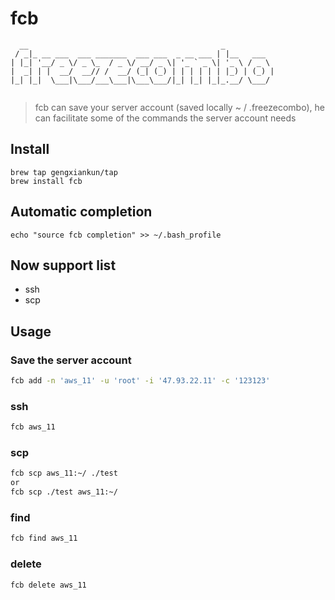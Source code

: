 # fcb
```
  __                                           _           
 / _|_ __ ___  ___ _______  ___ ___  _ __ ___ | |__   ___  
| |_| '__/ _ \/ _ \_  / _ \/ __/ _ \| '_ ` _ \| '_ \ / _ \ 
|  _| | |  __/  __// /  __/ (_| (_) | | | | | | |_) | (_) |
|_| |_|  \___|\___/___\___|\___\___/|_| |_| |_|_.__/ \___/ 
   
```
> fcb can save your server account (saved locally ~ / .freezecombo), he can facilitate some of the commands the server account needs

## Install
```
brew tap gengxiankun/tap
brew install fcb
```

## Automatic completion
`echo "source fcb completion" >> ~/.bash_profile`

## Now support list
- ssh
- scp

## Usage
### Save the server account
```bash
fcb add -n 'aws_11' -u 'root' -i '47.93.22.11' -c '123123'
```
### ssh
```bash
fcb aws_11
```

### scp
```bash
fcb scp aws_11:~/ ./test
or
fcb scp ./test aws_11:~/
```

### find
```bash
fcb find aws_11
```

### delete
```bash
fcb delete aws_11
```
